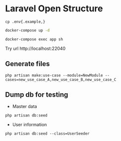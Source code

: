 # Laravel Open Structure

```
cp .env{.example,}
```

```bash
docker-compose up -d
```

```
docker-compose exec app sh
```

Try url http://localhost:22040


## Generate files

```
php artisan make:use-case --module=NewModule --cases=new_use_case_A,new_use_case_B,new_use_case_C 
```

## Dump db for testing

* Master data

```shell
php artisan db:seed
```

* User information

```shell
php artisan db:seed --class=UserSeeder
```